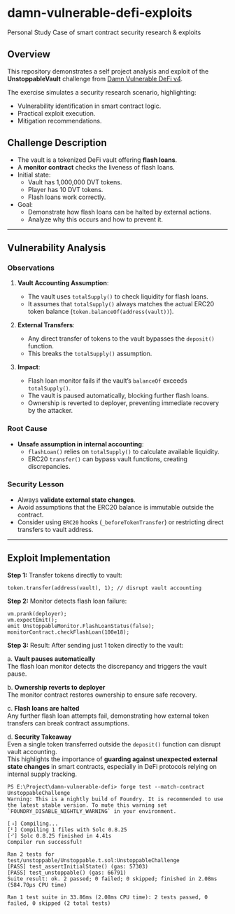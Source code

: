 # damn-vulnerable-defi-exploits
Personal Study Case of smart contract security research &amp; exploits

## Overview
This repository demonstrates a self project analysis and exploit of the **UnstoppableVault** challenge from [Damn Vulnerable DeFi v4](https://damnvulnerabledefi.xyz).  

The exercise simulates a security research scenario, highlighting:
- Vulnerability identification in smart contract logic.
- Practical exploit execution.
- Mitigation recommendations.

## Challenge Description
- The vault is a tokenized DeFi vault offering **flash loans**.
- A **monitor contract** checks the liveness of flash loans.
- Initial state:
  - Vault has 1,000,000 DVT tokens.
  - Player has 10 DVT tokens.
  - Flash loans work correctly.
- Goal:
  - Demonstrate how flash loans can be halted by external actions.
  - Analyze why this occurs and how to prevent it.

---

## Vulnerability Analysis

### Observations
1. **Vault Accounting Assumption**:  
   - The vault uses `totalSupply()` to check liquidity for flash loans.  
   - It assumes that `totalSupply()` always matches the actual ERC20 token balance (`token.balanceOf(address(vault))`).

2. **External Transfers**:  
   - Any direct transfer of tokens to the vault bypasses the `deposit()` function.
   - This breaks the `totalSupply()` assumption.

3. **Impact**:  
   - Flash loan monitor fails if the vault’s `balanceOf` exceeds `totalSupply()`.
   - The vault is paused automatically, blocking further flash loans.
   - Ownership is reverted to deployer, preventing immediate recovery by the attacker.

### Root Cause
- **Unsafe assumption in internal accounting**:
  - `flashLoan()` relies on `totalSupply()` to calculate available liquidity.
  - ERC20 `transfer()` can bypass vault functions, creating discrepancies.

### Security Lesson
- Always **validate external state changes**.
- Avoid assumptions that the ERC20 balance is immutable outside the contract.
- Consider using `ERC20` hooks (`_beforeTokenTransfer`) or restricting direct transfers to vault address.

---

## Exploit Implementation

**Step 1:** Transfer tokens directly to vault:

```solidity
token.transfer(address(vault), 1); // disrupt vault accounting
```

**Step 2:** Monitor detects flash loan failure:

```solidity
vm.prank(deployer);
vm.expectEmit();
emit UnstoppableMonitor.FlashLoanStatus(false);
monitorContract.checkFlashLoan(100e18);
```

**Step 3:** Result:
After sending just 1 token directly to the vault:

a. **Vault pauses automatically**  
   The flash loan monitor detects the discrepancy and triggers the vault pause.

b. **Ownership reverts to deployer**  
   The monitor contract restores ownership to ensure safe recovery.

c. **Flash loans are halted**  
   Any further flash loan attempts fail, demonstrating how external token transfers can break contract assumptions.

d. **Security Takeaway**  
   Even a single token transferred outside the `deposit()` function can disrupt vault accounting.  
   This highlights the importance of **guarding against unexpected external state changes** in smart contracts, especially in DeFi protocols relying on internal supply tracking.

```text
PS E:\Project\damn-vulnerable-defi> forge test --match-contract UnstoppableChallenge
Warning: This is a nightly build of Foundry. It is recommended to use the latest stable version. To mute this warning set `FOUNDRY_DISABLE_NIGHTLY_WARNING` in your environment.

[⠰] Compiling...
[⠃] Compiling 1 files with Solc 0.8.25
[⠊] Solc 0.8.25 finished in 4.41s
Compiler run successful!

Ran 2 tests for test/unstoppable/Unstoppable.t.sol:UnstoppableChallenge
[PASS] test_assertInitialState() (gas: 57303)
[PASS] test_unstoppable() (gas: 66791)
Suite result: ok. 2 passed; 0 failed; 0 skipped; finished in 2.08ms (584.70µs CPU time)

Ran 1 test suite in 33.86ms (2.08ms CPU time): 2 tests passed, 0 failed, 0 skipped (2 total tests)
